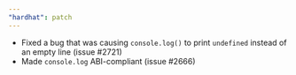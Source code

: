 ```yaml
---
"hardhat": patch
---
```


- Fixed a bug that was causing `console.log()` to print `undefined` instead of an empty line (issue #2721)
- Made `console.log` ABI-compliant (issue #2666)

